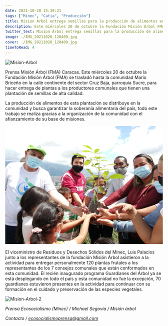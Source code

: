 ```yaml
---
date: 2021-10-20 15:30:21
tags: ["Minec", "Catia", "Producción"]
title: Mision Árbol entrega semillas para la producción de alimentos en Catia 
description: Este miércoles 20 de octubre la Fundación Misión Árbol FMA se trasladó hasta la comunidad Mario Briceño en la calle continente del sector Cruz Baja.
twitter_text: Mision Árbol entrega semillas para la producción de alimentos en Catia
image: ./IMG_20211020_120409.jpg
cover: ./IMG_20211020_120409.jpg
timeToRead: 4
---
```


![Mision-Arbol](./IMG_20211020_120409.jpg)

Prensa Misión Árbol (FMA) Caracas. Este miércoles 20 de octubre la Fundación Misión Árbol (FMA) se trasladó hasta la comunidad Mario Briceño en la calle continente del sector Cruz Baja, parroquia Sucre, para hacer entrega de plantas a los productores comunales que tienen una plantación de semillas de alta calidad.

La producción de alimentos de esta plantación se distribuye en la comunidad y busca garantizar la soberanía alimentaria del país, todo este trabajo se realiza gracias a la organización de la comunidad con el afianzamiento de su base de misiones.

![Mision-Arbol-1](./IMG_20211020_115641.jpg)

El viceministro de Residuos y Desechos Sólidos del Minec, Luis Palacios junto a los representantes de la fundación Misión Árbol asistieron a la actividad para entregar personalmente 120 plantas frutales a los representantes de los 7 consejos comunales que están conformados en esta comunidad. El recién inaugurado programa Guardianes del Árbol ya se está desplegando en todo el país y esta comunidad no fue la excepción, 70 guardianes estuvieron presentes en la actividad para continuar con su formación en el cuidado y preservación de las especies vegetales.

![Mision-Arbol-2](./IMG_20211020_121118.jpg)

*Prensa Ecosocialismo (Minec) / Michael Segovia / Misión árbol*

*Contacto / ecosocialismoprensa@gmail.com*

